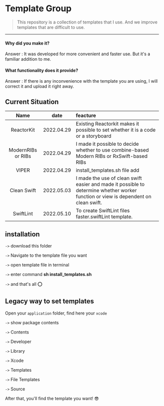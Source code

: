 # Template Group

> This repository is a collection of templates that I use. And we improve templates that are difficult to use.


---


#### Why did you make it?
Answer : It was developed for more convenient and faster use. But it's a familiar addition to me.


#### What functionality does it provide?
Answer : If there is any inconvenience with the template you are using, I will correct it and upload it right away.

## Current Situation
|    Name    | date     | feacture        | 
|:--------------------:|:---------------:|:------------------|
| ReactorKit | 2022.04.29 | Existing Reactorkit makes it possible to set whether it is a code or a storyboard | 
| ModernRIBs or RIBs | 2022.04.29 | I made it possible to decide whether to use combine-based Modern RIBs or RxSwift-based RIBs | 
| VIPER | 2022.04.29 | install_templates.sh file add | 
| Clean Swift | 2022.05.03 | I made the use of clean swift easier and made it possible to determine whether worker function or view is dependent on clean swift. | 
| SwiftLint | 2022.05.10 | To create SwiftLint files faster.swiftLint template. | 

## installation

`->` download this folder

`->` Navigate to the template file you want

`->` open template file in terminal

`->` enter command **sh install_templates.sh**

`->` and that's all ⭕️

## Legacy way to set templates

Open your `application` folder, find here your `xcode` 

`->` show package contents

`->` Contents

`->` Developer

`->` Library

`->` Xcode

`->` Templates

`->` File Templates

`->` Source

After that, you'll find the template you want! 😎